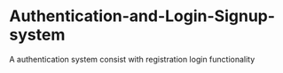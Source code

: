 # Authentication-and-Login-Signup-system
A authentication system consist with registration login functionality
